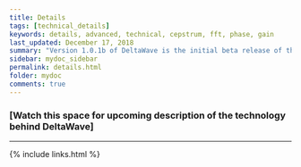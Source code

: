 ```yaml
---
title: Details
tags: [technical_details]
keywords: details, advanced, technical, cepstrum, fft, phase, gain
last_updated: December 17, 2018
summary: "Version 1.0.1b of DeltaWave is the initial beta release of this software. Use at your own risk!"
sidebar: mydoc_sidebar
permalink: details.html
folder: mydoc
comments: true
---
```


### [Watch this space for upcoming description of the technology behind DeltaWave]
___
{% include links.html %}
